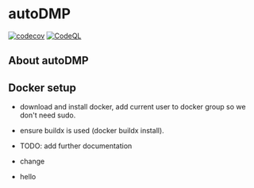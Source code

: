 # autoDMP

[![codecov](https://codecov.io/gh/KevinHQChen/autoDMP/branch/main/graph/badge.svg)](https://codecov.io/gh/KevinHQChen/autoDMP)
[![CodeQL](https://github.com/KevinHQChen/autoDMP/actions/workflows/codeql-analysis.yml/badge.svg)](https://github.com/KevinHQChen/autoDMP/actions/workflows/codeql-analysis.yml)

## About autoDMP

## Docker setup

- download and install docker, add current user to docker group so we don't need sudo.
- ensure buildx is used (docker buildx install).

- TODO: add further documentation
- change
- hello